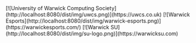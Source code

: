 <div class="logos" markdown="span">
[![University of Warwick Computing Society](http://localhost:8080/dist/img/uwcs.png)](https://uwcs.co.uk)
[![Warwick Esports](http://localhost:8080/dist/img/warwick-esports.png)](https://warwickesports.com/)
[![Warwick SU](http://localhost:8080/dist/img/su-logo.png)](https://warwicksu.com)
</div>